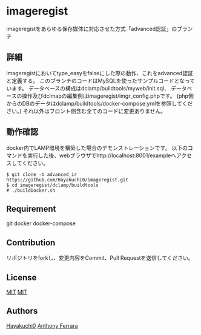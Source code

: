 # imageregist

imageregistをあらゆる保存媒体に対応させた方式「advanced認証」のブランチ


## 詳細

imageregistにおいてtype_easyをfalseにした際の動作、これをadvanced認証と定義する。
このブランチのコードはMySQLを使ったサンプルコードとなっています。
データベースの構成はdclamp/buildtools/myweb/init.sql、
データベースの操作及びdclmapの編集例はimageregist/imgr_config.phpです。
(php側からのDBのデータはdclamp/buildtools/docker-compose.ymlを参照してください。)
それ以外はフロント側含む全てのコードに変更ありません。


## 動作確認

docker内でLAMP環境を構築した場合のデモンストレーションです。
以下のコマンドを実行した後、webブラウザでhttp://localhost:8001/exampleへアクセスしてください。

```
$ git clone -b advanced_ir https://github.com/Hayakuchi0/imageregist.git 
$ cd imageregist/dclamp/buildtools
# ./buildDocker.sh
```


## Requirement

git docker docker-compose


## Contribution

リポジトリをforkし、変更内容をCommit、Pull Requestを送信してください。


## License

[MIT](https://github.com/Hayakuchi0/imageregist/blob/master/LICENSE/imageregist)
[MIT](https://github.com/Hayakuchi0/imageregist/blob/master/LICENSE/password_compat.md)


## Authors

[Hayakuchi0](https://github.com/Hayakuchi0)
[Anthony Ferrara](https://github.com/ircmaxell)
